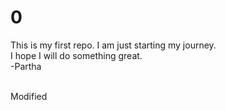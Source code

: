 # 0
This is my first repo. I am just starting my journey.
<br>
I hope I will do something great.
<br>
-Partha


<br>
Modified